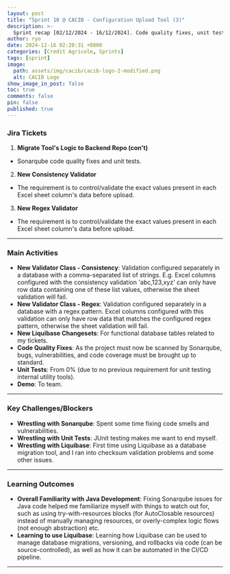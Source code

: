 ```yaml
---
layout: post
title: "Sprint 10 @ CACIB - Configuration Upload Tool (3)"
description: >-
  Sprint recap [02/12/2024 - 16/12/2024]. Code quality fixes, unit tests, and the implementation of more validation classes for the tool.
author: ryo
date: 2024-12-16 02:20:31 +0800
categories: [Credit Agricole, Sprints]
tags: [sprint]
image:
  path: assets/img/cacib/cacib-logo-2-modified.png
  alt: CACIB Logo
show_image_in_post: false
toc: true
comments: false
pin: false
published: true
---
```


### Jira Tickets

1. **Migrate Tool's Logic to Backend Repo (con't)**
  - Sonarqube code quality fixes and unit tests.

2. **New Consistency Validator**
  - The requirement is to control/validate the exact values present in each Excel sheet column's data before upload.

3. **New Regex Validator**
  - The requirement is to control/validate the exact values present in each Excel sheet column's data before upload.

---

### Main Activities

- **New Validator Class - Consistency**: Validation configured separately in a database with a comma-separated list of strings. E.g. Excel columns configured with the consistency validation 'abc,123,xyz' can only have row data containing one of these list values, otherwise the sheet validation will fail.
- **New Validator Class - Regex**: Validation configured separately in a database with a regex pattern. Excel columns configured with this validation can only have row data that matches the configured regex pattern, otherwise the sheet validation will fail.
- **New Liquibase Changesets**: For functional database tables related to my tickets.
- **Code Quality Fixes**: As the project must now be scanned by Sonarqube, bugs, vulnerabilities, and code coverage must be brought up to standard.
- **Unit Tests**: From 0% (due to no previous requirement for unit testing internal utility tools).
- **Demo**: To team.

---

### Key Challenges/Blockers

- **Wrestling with Sonarqube**: Spent some time fixing code smells and vulnerabilities. 
- **Wrestling with Unit Tests**: JUnit testing makes me want to end myself.
- **Wrestling with Liquibase**: First time using Liquibase as a database migration tool, and I ran into checksum validation problems and some other issues.

---

### Learning Outcomes

- **Overall Familiarity with Java Development**: Fixing Sonarqube issues for Java code helped me familiarize myself with things to watch out for, such as using try-with-resources blocks (for AutoClosable resources) instead of manually managing resources, or overly-complex logic flows (not enough abstraction) etc.
- **Learning to use Liquibase**: Learning how Liquibase can be used to manage database migrations, versioning, and rollbacks via code (can be source-controlled), as well as how it can be automated in the CI/CD pipeline.

---

